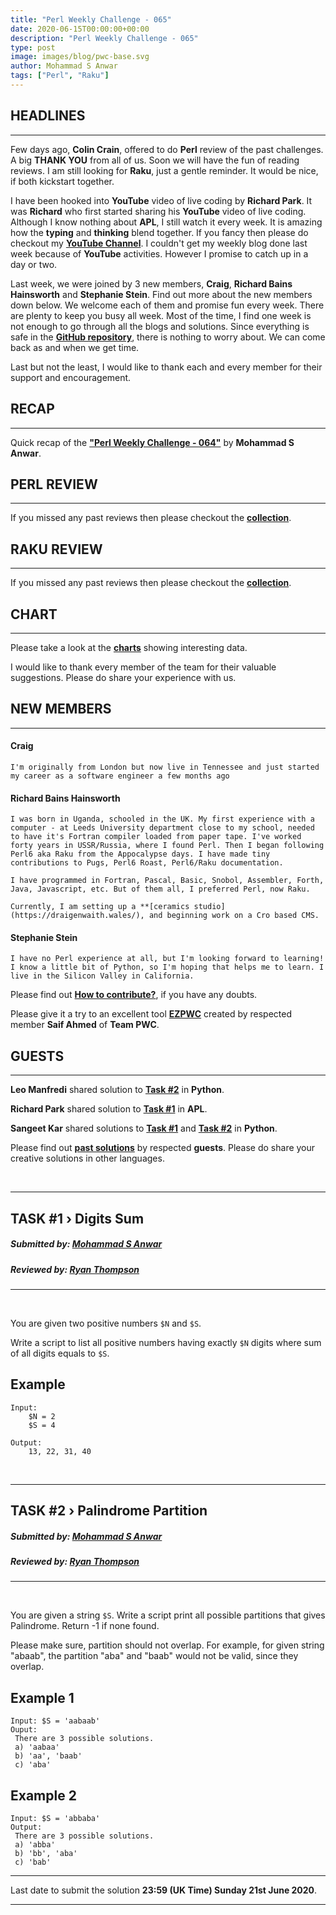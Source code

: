 ```yaml
---
title: "Perl Weekly Challenge - 065"
date: 2020-06-15T00:00:00+00:00
description: "Perl Weekly Challenge - 065"
type: post
image: images/blog/pwc-base.svg
author: Mohammad S Anwar
tags: ["Perl", "Raku"]
---
```


## HEADLINES

***

Few days ago, **Colin Crain**, offered to do **Perl** review of the past challenges. A big **THANK YOU** from all of us. Soon we will have the fun of reading reviews. I am still looking for **Raku**, just a gentle reminder. It would be nice, if both kickstart together.

I have been hooked into **YouTube** video of live coding by **Richard Park**. It was **Richard** who first started sharing his **YouTube** video of live coding. Although I know nothing about **APL**, I still watch it every week. It is amazing how the **typing** and **thinking** blend together. If you fancy then please do checkout my **[YouTube Channel](https://www.youtube.com/channel/UCT91RkThBWByo1NL_M8R8Ig)**. I couldn't get my weekly blog done last week because of **YouTube** activities. However I promise to catch up in a day or two.

Last week, we were joined by 3 new members, **Craig**, **Richard Bains Hainsworth** and **Stephanie Stein**. Find out more about the new members down below. We welcome each of them and promise fun every week. There are plenty to keep you busy all week. Most of the time, I find one week is not enough to go through all the blogs and solutions. Since everything is safe in the **[GitHub repository](https://github.com/manwar/perlweeklychallenge-club)**, there is nothing to worry about. We can come back as and when we get time.

Last but not the least, I would like to thank each and every member for their support and encouragement.

## RECAP

***

Quick recap of the [**"Perl Weekly Challenge - 064"**](/blog/recap-challenge-064) by **Mohammad S Anwar**.

## PERL REVIEW

***

If you missed any past reviews then please checkout the [**collection**](/p5-reviews).

## RAKU REVIEW

***

If you missed any past reviews then please checkout the [**collection**](/p6-reviews).

## CHART

***

Please take a look at the [**charts**](/chart) showing interesting data.

I would like to thank every member of the team for their valuable suggestions. Please do share your experience with us.

## NEW MEMBERS

***

#### **Craig**

    I'm originally from London but now live in Tennessee and just started my career as a software engineer a few months ago

#### **Richard Bains Hainsworth**

    I was born in Uganda, schooled in the UK. My first experience with a computer - at Leeds University department close to my school, needed to have it's Fortran compiler loaded from paper tape. I've worked forty years in USSR/Russia, where I found Perl. Then I began following Perl6 aka Raku from the Appocalypse days. I have made tiny contributions to Pugs, Perl6 Roast, Perl6/Raku documentation.

    I have programmed in Fortran, Pascal, Basic, Snobol, Assembler, Forth, Java, Javascript, etc. But of them all, I preferred Perl, now Raku.

    Currently, I am setting up a **[ceramics studio](https://draigenwaith.wales/), and beginning work on a Cro based CMS.

#### **Stephanie Stein**

    I have no Perl experience at all, but I'm looking forward to learning! I know a little bit of Python, so I'm hoping that helps me to learn. I live in the Silicon Valley in California.

Please find out [**How to contribute?**](/blog/how-to-contribute), if you have any doubts.

Please give it a try to an excellent tool [**EZPWC**](https://github.com/saiftynet/EZPWC) created by respected member **Saif Ahmed** of **Team PWC**.

## GUESTS

***

**Leo Manfredi** shared solution to [**Task #2**](https://github.com/manwar/perlweeklychallenge-club/blob/master/challenge-064/manfredi/python/ch-2.py) in **Python**.

**Richard Park** shared solution to [**Task #1**](https://github.com/manwar/perlweeklychallenge-club/blob/master/challenge-063/richard-park/apl/ch-1.aplf) in **APL**.

**Sangeet Kar** shared solutions to [**Task #1**](https://github.com/manwar/perlweeklychallenge-club/blob/master/challenge-064/sangeet-kar/python/ch-1.py) and [**Task #2**](https://github.com/manwar/perlweeklychallenge-club/blob/master/challenge-064/sangeet-kar/python/ch-2.py) in **Python**.

Please find out [**past solutions**](/blog/guest-contribution) by respected **guests**. Please do share your creative solutions in other languages.

<br>

***

## TASK #1 › Digits Sum
##### **Submitted by:** [Mohammad S Anwar](http://www.manwar.org)
##### **Reviewed by:** [Ryan Thompson](https://ry.ca)

***
<br>

You are given two positive numbers `$N` and `$S`.

Write a script to list all positive numbers having exactly `$N` digits where sum of all digits equals to `$S`.

## Example

    Input:
        $N = 2
        $S = 4

    Output:
        13, 22, 31, 40

<br>

***

## TASK #2 › Palindrome Partition
##### **Submitted by:** [Mohammad S Anwar](http://www.manwar.org)
##### **Reviewed by:** [Ryan Thompson](https://ry.ca)

***
<br>

You are given a string `$S`. Write a script print all possible partitions that gives Palindrome. Return -1 if none found.

Please make sure, partition should not overlap. For example, for given string "abaab", the partition "aba" and "baab" would not be valid, since they overlap.

## Example 1

    Input: $S = 'aabaab'
    Ouput:
     There are 3 possible solutions.
     a) 'aabaa'
     b) 'aa', 'baab'
     c) 'aba'

## Example 2

    Input: $S = 'abbaba'
    Output:
     There are 3 possible solutions.
     a) 'abba'
     b) 'bb', 'aba'
     c) 'bab'

***

Last date to submit the solution **23:59 (UK Time) Sunday 21st June 2020**.

***
